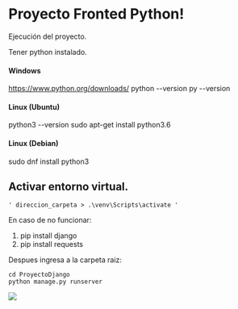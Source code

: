 # Proyecto Fronted Python!

Ejecución del proyecto.

Tener python instalado.

#### Windows
https://www.python.org/downloads/
python --version
py --version
#### Linux (Ubuntu)
python3 --version
sudo apt-get install python3.6
#### Linux (Debian)
sudo dnf install python3

## Activar entorno virtual.

`' direccion_carpeta > .\venv\Scripts\activate '`

En caso de no funcionar:
1. pip install django
2. pip install requests

Despues ingresa a la carpeta raiz:

    cd ProyectoDjango
    python manage.py runserver

![](https://encrypted-tbn0.gstatic.com/images?q=tbn:ANd9GcQMjc_Z4VEZf6YUhMdIoYIIqH82fawNqZhEd4NnOaJaHQ&s)
